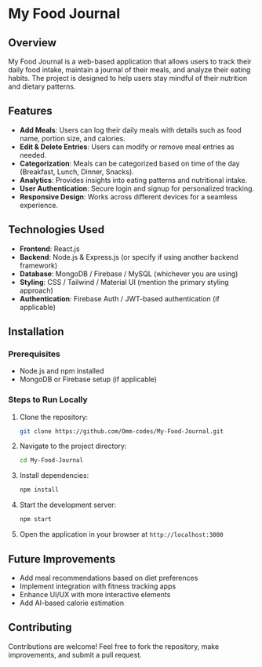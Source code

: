 # My Food Journal

## Overview

My Food Journal is a web-based application that allows users to track their daily food intake, maintain a journal of their meals, and analyze their eating habits. The project is designed to help users stay mindful of their nutrition and dietary patterns.

## Features

- **Add Meals**: Users can log their daily meals with details such as food name, portion size, and calories.
- **Edit & Delete Entries**: Users can modify or remove meal entries as needed.
- **Categorization**: Meals can be categorized based on time of the day (Breakfast, Lunch, Dinner, Snacks).
- **Analytics**: Provides insights into eating patterns and nutritional intake.
- **User Authentication**: Secure login and signup for personalized tracking.
- **Responsive Design**: Works across different devices for a seamless experience.

## Technologies Used

- **Frontend**: React.js
- **Backend**: Node.js & Express.js (or specify if using another backend framework)
- **Database**: MongoDB / Firebase / MySQL (whichever you are using)
- **Styling**: CSS / Tailwind / Material UI (mention the primary styling approach)
- **Authentication**: Firebase Auth / JWT-based authentication (if applicable)

## Installation

### Prerequisites

- Node.js and npm installed
- MongoDB or Firebase setup (if applicable)

### Steps to Run Locally

1. Clone the repository:
   ```bash
   git clone https://github.com/Omm-codes/My-Food-Journal.git
   ```
2. Navigate to the project directory:
   ```bash
   cd My-Food-Journal
   ```
3. Install dependencies:
   ```bash
   npm install
   ```
4. Start the development server:
   ```bash
   npm start
   ```
5. Open the application in your browser at `http://localhost:3000`

## Future Improvements

- Add meal recommendations based on diet preferences
- Implement integration with fitness tracking apps
- Enhance UI/UX with more interactive elements
- Add AI-based calorie estimation

## Contributing

Contributions are welcome! Feel free to fork the repository, make improvements, and submit a pull request.

##


